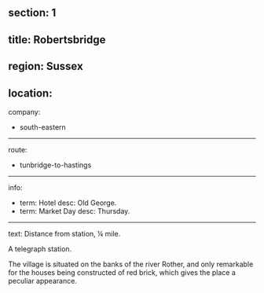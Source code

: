 section: 1
----
title: Robertsbridge
----
region: Sussex
----
location: 
----
company:
- south-eastern
----
route:
- tunbridge-to-hastings
----
info:
- term: Hotel
  desc: Old George.
- term: Market Day
  desc: Thursday.
----
text: Distance from station, ¼ mile.

A telegraph station.

The village is situated on the banks of the river Rother, and only remarkable for the houses being constructed of red brick, which gives the place a peculiar appearance.
